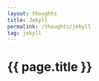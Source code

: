 ```yaml
---
layout: thoughts
title: Jekyll
permalink: /thoughts/jekyll
tag: jekyll
---
```


<h1>{{ page.title }}</h1>

